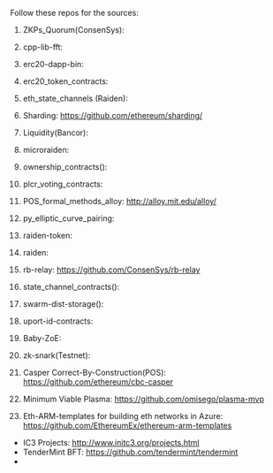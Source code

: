 Follow these repos for the sources: 

1. ZKPs_Quorum(ConsenSys): 
2. cpp-lib-fft: 
3. erc20-dapp-bin: 
4. erc20_token_contracts: 
5. eth_state_channels (Raiden): 
6. Sharding: https://github.com/ethereum/sharding/
7. Liquidity(Bancor): 
8. microraiden: 
9. ownership_contracts(): 
10. plcr_voting_contracts: 
11. POS_formal_methods_alloy: http://alloy.mit.edu/alloy/
12. py_elliptic_curve_pairing: 
13. raiden-token: 
14. raiden: 
15. rb-relay: https://github.com/ConsenSys/rb-relay
16. state_channel_contracts(): 
17. swarm-dist-storage(): 
18. uport-id-contracts: 
19. Baby-ZoE: 
20. zk-snark(Testnet):


21. Casper Correct-By-Construction(POS): https://github.com/ethereum/cbc-casper
22. Minimum Viable Plasma: https://github.com/omisego/plasma-mvp
23. Eth-ARM-templates for building eth networks in Azure: https://github.com/EthereumEx/ethereum-arm-templates

- IC3 Projects: http://www.initc3.org/projects.html
- TenderMint BFT: https://github.com/tendermint/tendermint
- 
